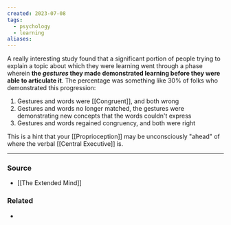 ```yaml
---
created: 2023-07-08
tags:
  - psychology
  - learning
aliases:
---
```

A really interesting study found that a significant portion of people trying to explain a topic about which they were learning went through a phase wherein **the *gestures* they made demonstrated learning before they were able to articulate it**. The percentage was something like 30% of folks who demonstrated this progression:

1. Gestures and words were [[Congruent]], and both wrong
2. Gestures and words no longer matched, the gestures were demonstrating new concepts that the words couldn't express
3. Gestures and words regained congruency, and both were right

This is a hint that your [[Proprioception]] may be unconsciously "ahead" of where the verbal [[Central Executive]] is.

---
### Source
- [[The Extended Mind]]

### Related
- 